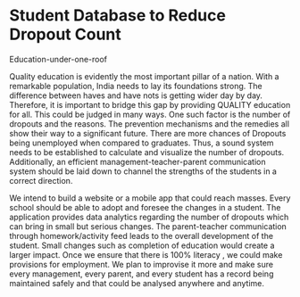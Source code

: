 # Student Database to Reduce Dropout Count
Education-under-one-roof


Quality education is evidently the most important pillar of a nation. With a remarkable population, India needs to lay its foundations strong. The difference between haves and have nots is getting wider day by day. Therefore, it is important to bridge this gap by providing QUALITY education for all. This could be judged in many ways. One such factor is the number of dropouts and the reasons. The prevention mechanisms and the remedies all show their way to a significant future. There are more chances of Dropouts being unemployed when compared to graduates. Thus, a sound system needs to be established to calculate and visualize the number of dropouts. Additionally, an efficient management-teacher-parent communication system should be laid down to channel the strengths of the students in a correct direction.

We intend to build a website or a mobile app that could reach masses. Every school should be able to adopt and foresee the changes in a student. The application provides data analytics regarding the number of dropouts which can bring in small but serious changes. The parent-teacher communication through homework/activity feed leads to the overall development of the student. Small changes such as completion of education would create a larger impact. Once we ensure that there is 100% literacy , we could make provisions for employment. We plan to improvise it more and make sure every management, every parent, and every student has a record being maintained safely and that could be analysed anywhere and anytime.
